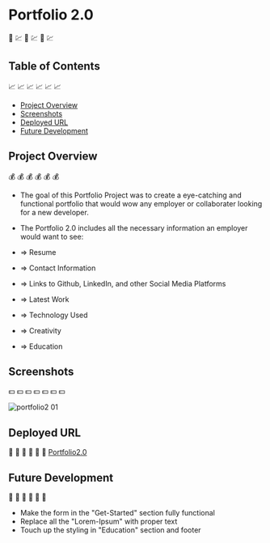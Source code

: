 # Portfolio 2.0
📰 💹 📰 💹 📰 💹

## Table of Contents 
📈 📈 📈 📈 📈 📈 

* [Project Overview](#Project-overview)
* [Screenshots](#Screenshots)
* [Deployed URL](#Deployed-url)
* [Future Development](#Future-development)

## Project Overview 
💰 💰 💰 💰 💰 💰

* The goal of this Portfolio Project was to create a eye-catching and functional portfolio that would wow any employer or collaborater looking for a new developer.

* The Portfolio 2.0 includes all the necessary information an employer would want to see: 
* => Resume
* => Contact Information
* => Links to Github, LinkedIn, and other Social Media Platforms
* => Latest Work
* => Technology Used
* => Creativity
* => Education


## Screenshots 
💵 💵 💵 💵 💵 💵 💵

![portfolio2 01](https://user-images.githubusercontent.com/78969397/122990773-ef045f00-d369-11eb-9a8f-0459674261ac.png)







## Deployed URL 
💸 💸 💸 💸 💸 💸
[Portfolio2.0](https://chainrxn12.github.io/portfolio2.0/ "Portfolio2.0 Home")

## Future Development 
🚀 🚀 🚀 🚀 🚀 🚀

* Make the form in the "Get-Started" section fully functional
* Replace all the "Lorem-Ipsum" with proper text
* Touch up the styling in "Education" section and footer


